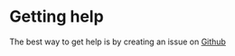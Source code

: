 # Getting help

The best way to get help is by creating an issue on [Github](https://github.com/recognai/biome-text/issues/new/choose)

